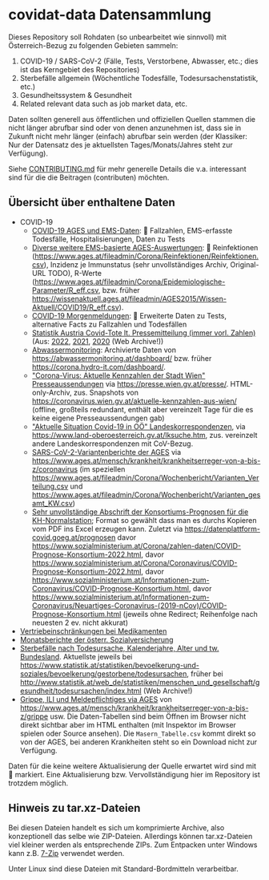 # covidat-data Datensammlung

Dieses Repository soll Rohdaten (so unbearbeitet wie sinnvoll) mit
Österreich-Bezug zu folgenden Gebieten sammeln:

1. COVID-19 / SARS-CoV-2 (Fälle, Tests, Verstorbene, Abwasser, etc.; dies ist
   das Kerngebiet des Repositories)
2. Sterbefälle allgemein (Wöchentliche Todesfälle, Todesursachenstatistik, etc.)
3. Gesundheitssystem & Gesundheit
4. Related relevant data such as job market data, etc.

Daten sollten generell aus öffentlichen und offiziellen Quellen stammen die
nicht länger abrufbar sind oder von denen anzunehmen ist, dass sie in Zukunft
nicht mehr länger (einfach) abrufbar sein werden (der Klassiker: Nur der
Datensatz des je aktuellsten Tages/Monats/Jahres steht zur Verfügung).

Siehe [CONTRIBUTING.md](./CONTRIBUTING.md) für mehr generelle Details die v.a.
interessant sind für die die Beitragen (contributen) möchten.

## Übersicht über enthaltene Daten

* COVID-19
  * [COVID-19 AGES und EMS-Daten](docs/covid/ages-und-ems.md): 📕 Fallzahlen, EMS-erfasste Todesfälle, Hospitalisierungen, Daten zu Tests
  * [Diverse weitere EMS-basierte AGES-Auswertungen](data/covid/ages-ems-extra/): 📕
    Reinfektionen (<https://www.ages.at/fileadmin/Corona/Reinfektionen/Reinfektionen.csv>),
    Inzidenz je Immunstatus (sehr unvollständiges Archiv, Original-URL TODO),
    R-Werte (<https://www.ages.at/fileadmin/Corona/Epidemiologische-Parameter/R_eff.csv>,
    bzw. früher <https://wissenaktuell.ages.at/fileadmin/AGES2015/Wissen-Aktuell/COVID19/R_eff.csv>).
  * [COVID-19 Morgenmeldungen](docs/covid/morgenmeldung.md): 📕 Erweiterte Daten zu Tests, alternative Facts zu Fallzahlen und Todesfällen
  * [Statistik Austria Covid-Tote lt. Pressemitteilung (immer vorl. Zahlen)](data/covid/statat_yearly_covid_deaths_pr.csv) (Aus:
    [2022](https://www.statistik.at/fileadmin/announcement/2023/03/20230315Todesursachen2022vorl.pdf),
    [2021](https://www.statistik.at/fileadmin/announcement/2022/05/20220303Todesursachen2021.pdf),
    [2020](https://www.statistik.at/web_de/presse/125475.html) (Web Archive!))
  * [Abwassermonitoring](data/covid/abwassermonitoring/): Archivierte Daten von
    <https://abwassermonitoring.at/dashboard/> bzw. früher <https://corona.hydro-it.com/dashboard/>.
  * ["Corona-Virus: Aktuelle Kennzahlen der Stadt Wien" Presseaussendungen](data/covid/wien-kennzahlen.tar.xz)
    via <https://presse.wien.gv.at/presse/>.
    HTML-only-Archiv, zus. Snapshots von <https://coronavirus.wien.gv.at/aktuelle-kennzahlen-aus-wien/>
    (offline, großteils redundant, enthält aber vereinzelt Tage für die es keine eigene Presseaussendungen gab)
  * ["Aktuelle Situation Covid-19 in OÖ" Landeskorrespondenzen](data/covid/ooe-landeskorrespondenz-cov-situation.tar.xz),
    via <https://www.land-oberoesterreich.gv.at/lksuche.htm>, zus. vereinzelt andere Landeskorrespondenzen mit CoV-Bezug.
  * [SARS-CoV-2-Variantenberichte der AGES](data/covid/ages-varianten/) via <https://www.ages.at/mensch/krankheit/krankheitserreger-von-a-bis-z/coronavirus>
    (im speziellen <https://www.ages.at/fileadmin/Corona/Wochenbericht/Varianten_Verteilung.csv> und <https://www.ages.at/fileadmin/Corona/Wochenbericht/Varianten_gesamt_KW.csv>)
  * [Sehr unvollständige Abschrift der Konsortiums-Prognosen für die KH-Normalstation](data/covid/cov-prognose-nst.csv);
    Format so gewählt dass man es durchs Kopieren vom PDF ins Excel erzeugen kann.
    Zuletzt via <https://datenplattform-covid.goeg.at/prognosen> davor <https://www.sozialministerium.at/Corona/zahlen-daten/COVID-Prognose-Konsortium-2022.html>,
    davor <https://www.sozialministerium.at/Corona/Coronavirus/COVID-Prognose-Konsortium-2022.html>, davor <https://www.sozialministerium.at/Informationen-zum-Coronavirus/COVID-Prognose-Konsortium.html>, davor <https://www.sozialministerium.at/Informationen-zum-Coronavirus/Neuartiges-Coronavirus-(2019-nCov)/COVID-Prognose-Konsortium.html> (jeweils ohne Redirect; Reihenfolge nach neuesten 2 ev. nicht akkurat)
* [Vertriebeinschränkungen bei Medikamenten](docs/basg-medicineshortage.md)
* [Monatsberichte der österr. Sozialversicherung](docs/sozialversicherung-monatsberichte.md)
* [Sterbefälle nach Todesursache, Kalenderjahre, Alter und tw. Bundesland](data/statat-todesursachen/).
  Aktuellste jeweils bei <https://www.statistik.at/statistiken/bevoelkerung-und-soziales/bevoelkerung/gestorbene/todesursachen>,
  früher bei <http://www.statistik.at/web_de/statistiken/menschen_und_gesellschaft/gesundheit/todesursachen/index.html> (Web Archive!)
* [Grippe, ILI und Meldepflichtiges via AGES](data/ages-epi-misc/) von <https://www.ages.at/mensch/krankheit/krankheitserreger-von-a-bis-z/grippe> usw.
  Die Daten-Tabellen sind beim Öffnen im Browser nicht direkt sichtbar aber im HTML enthalten
  (mit Inspektor im Browser spielen oder Source ansehen).
  Die `Masern_Tabelle.csv` kommt direkt so von der AGES, bei anderen Krankheiten
  steht so ein Download nicht zur Verfügung.

Daten für die keine weitere Aktualisierung der Quelle erwartet wird sind mit 📕
markiert. Eine Aktualisierung bzw. Vervollständigung hier im Repository ist
trotzdem möglich.

## Hinweis zu tar.xz-Dateien

Bei diesen Dateien handelt es sich um komprimierte Archive, also konzeptionell
das selbe wie ZIP-Dateien. Allerdings können tar.xz-Dateien viel kleiner werden
als entsprechende ZIPs. Zum Entpacken unter Windows kann z.B.
[7-Zip](https://www.7-zip.org/download.html) verwendet werden.

Unter Linux sind diese Dateien mit Standard-Bordmitteln verarbeitbar.
